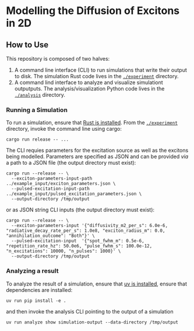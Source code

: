 # Modelling the Diffusion of Excitons in 2D

## How to Use
This repository is composed of two halves:

1) A command line interface (CLI) to run simulations that write their output to disk.
   The simulation Rust code lives in the [`./experiment`](./experiment/) directory.
2) A command lind interface to analyze and visualize simulationt outputputs.
   The analysis/visualization Python code lives in the [`./analysis`](./analysis/)
   directory.

### Running a Simulation

To run a simulation, ensure that
[Rust is installed](https://www.rust-lang.org/tools/install). From the
[`./experiment`](./experiment/) directory, invoke the command line using cargo:

```shell
cargo run release -- ...
```

The CLI requies parameters for the excitation source as well as the excitons
being modelled. Parameters are specified as JSON and can be provided _via_ a
path to a JSON file (the output directory must exist):

```shell
cargo run --release -- \
  --exciton-parameters-input-path ../example_input/exciton_parameters.json \
  --pulsed-excitation-input-path ../example_input/pulsed_excitation_parameters.json \
  --output-directory /tmp/output
```

or as JSON string CLI inputs (the output directory must exist):
```shell
cargo run --release -- \
  --exciton-parameters-input '{"diffusivity_m2_per_s": 6.0e-6, "radiative_decay_rate_per_s": 1.0e8, "exciton_radius_m": 0.0, "annihilation_outcome": "Both"}' \
  --pulsed-excitation-input  '{"spot_fwhm_m": 0.5e-6, "repetition_rate_hz": 50.0e6, "pulse_fwhm_s": 100.0e-12, "n_excitations": 10000, "n_pulses": 1000}' \
  --output-directory /tmp/output
```

### Analyzing a result

To analyze the result of a simulation, ensure that
[uv is installed](https://docs.astral.sh/uv/getting-started/installation), ensure
that dependencies are installed:
```shell
uv run pip install -e .
```

and then invoke the analysis CLI pointing to the output of a simulation

```shell
uv run analyze show simulation-output --data-directory /tmp/output
```
